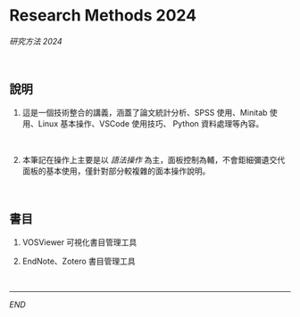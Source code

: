 # Research Methods 2024

_研究方法 2024_

<br>

## 說明

1. 這是一個技術整合的講義，涵蓋了論文統計分析、SPSS 使用、Minitab 使用、Linux 基本操作、VSCode 使用技巧、 Python 資料處理等內容。

<br>

2. 本筆記在操作上主要是以 _語法操作_ 為主，面板控制為輔，不會鉅細彌遺交代面板的基本使用，僅針對部分較複雜的面本操作說明。

<br>

## 書目

1. VOSViewer 可視化書目管理工具

2. EndNote、Zotero 書目管理工具



<br>

___

_END_